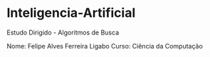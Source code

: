 # Inteligencia-Artificial
Estudo Dirigido - Algoritmos de Busca

Nome: Felipe Alves Ferreira Ligabo
Curso: Ciência da Computação
